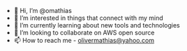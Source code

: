 - 👋 Hi, I’m @omathias
- 👀 I’m interested in things that connect with my mind
- 🌱 I’m currently learning about new tools and technologies
- 💞️ I’m looking to collaborate on AWS open source
- 📫 How to reach me - olivermathias@yahoo.com

<!---
omathias/omathias is a ✨ special ✨ repository because its `README.md` (this file) appears on your GitHub profile.
You can click the Preview link to take a look at your changes.
--->
